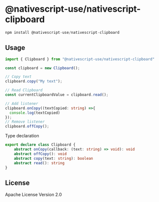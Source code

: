 # @nativescript-use/nativescript-clipboard

```javascript
npm install @nativescript-use/nativescript-clipboard
```

## Usage

```ts
import { Clipboard } from "@nativescript-use/nativescript-clipboard"

const clipboard = new Clipboard();

// Copy text
clipboard.copy("My text");

// Read Clipboard
const currentClipboardValue = clipboard.read();

// Add listener
clipboard.onCopy((textCopied: string) =>{
  console.log(textCopied)
});
// Remove listener
clipboard.offCopy();
```

Type declaration
```ts
export declare class Clipboard {
    abstract onCopy(callback: (text: string) => void): void
    abstract offCopy(): void
    abstract copy(text: string): boolean
    abstract read(): string
}
```

## License

Apache License Version 2.0
